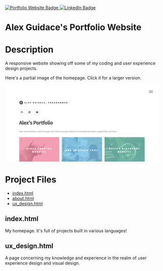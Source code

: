 <a href="https://alexguidace.github.io/">
    <img alt="Portfolio Website Badge" src="https://img.shields.io/badge/Portfolio-alexguidace.github.io-brightgreen?style=flat-square">
</a>
<a href="https://www.linkedin.com/in/alexguidace">
    <img alt="LinkedIn Badge" src="https://img.shields.io/badge/LinkedIn-Alex_Guidace-brightgreen?logo=linkedin&logoColor=blue&style=flat-square">
</a>

# **Alex Guidace's Portfolio Website**

# Description
A responsive website showing off some of my coding and user experience design projects.

Here's a partial image of the homepage. Click it for a larger version.

<img src="images/My_Site.png">

#

# Project Files

* [index.html](#index.html)
* [about.html](#about.html)
* [ux_design.html](#ux_design.html)

## index.html
My homepage. It's full of projects built in various languages!

## ux_design.html
A page concerning my knowledge and experience in the realm of user experience design and visual design.
